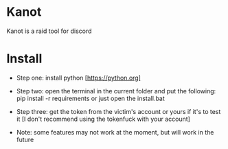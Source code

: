 # Kanot
Kanot is a raid tool for discord

# Install

- Step one: install python [https://python.org]
- Step two: open the terminal in the current folder and put the following: pip install -r requirements or just open the install.bat
- Step three: get the token from the victim's account or yours if it's to test it [I don't recommend using the tokenfuck with your account]

- Note: some features may not work at the moment, but will work in the future
